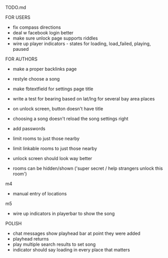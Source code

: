 TODO.md

FOR USERS
- fix compass directions
- deal w facebook login better
- make sure unlock page supports riddles
- wire up player indicators - states for loading, load_failed, playing, paused


FOR AUTHORS
- make a proper backlinks page
- restyle choose a song
- make fbtextfield for settings page title



- write a test for bearing based on lat/lng for several bay area places
- on unlock screen, button doesn't have title
- choosing a song doesn't reload the song settings right

- add passwords
- limit rooms to just those nearby
- limit linkable rooms to just those nearby

- unlock screen should look way better
- rooms can be hidden/shown  ('super secret / help strangers unlock this room')


m4
- manual entry of locations

m5
- wire up indicators in playerbar to show the song

POLISH
- chat messages show playhead bar at point they were added
- playhead returns
- play multiple search results to set song
- indicator should say loading in every place that matters
